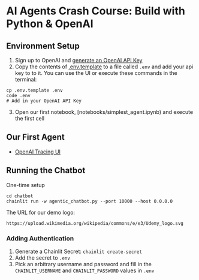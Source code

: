 # AI Agents Crash Course: Build with Python & OpenAI

## Environment Setup

1) Sign up to OpenAI and [generate an OpenAI API Key](https://platform.openai.com/api-keys)
2) Copy the contents of [.env.template](.env.template) to a file called `.env` and add your api key to to it. You can use the UI or execute these commands in the terminal:
```
cp .env.template .env
code .env
# Add in your OpenAI API Key
```
3) Open our first notebook, [notebooks/simplest_agent.ipynb) and execute the first cell

## Our First Agent

* [OpenAI Tracing UI](https://platform.openai.com/logs?api=traces)

## Running the Chatbot
One-time setup
```
cd chatbot
chainlit run -w agentic_chatbot.py --port 10000 --host 0.0.0.0
```

The URL for our demo logo: 
```
https://upload.wikimedia.org/wikipedia/commons/e/e3/Udemy_logo.svg
```

### Adding Authentication
1) Generate a Chainlit Secret: `chainlit create-secret`
2) Add the secret to `.env`
3) Pick an arbitrary username and password and fill in the `CHAINLIT_USERNAME` and `CHAINLIT_PASSWORD` values in `.env`

